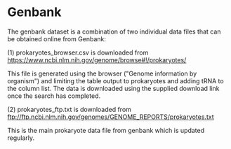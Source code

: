 # Genbank

The genbank dataset is a combination of two individual data files that can be obtained online from Genbank:

(1) prokaryotes_browser.csv is downloaded from 
https://www.ncbi.nlm.nih.gov/genome/browse#!/prokaryotes/

This file is generated using the browser ("Genome information by organism") and limiting the table output to prokaryotes and adding tRNA to the column list. The data is downloaded using the supplied download link once the search has completed.

(2) prokaryotes_ftp.txt is downloaded from 
ftp://ftp.ncbi.nlm.nih.gov/genomes/GENOME_REPORTS/prokaryotes.txt

This is the main prokaryote data file from genbank which is updated regularly.